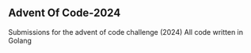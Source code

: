 ## Advent Of Code-2024

Submissions for the advent of code challenge (2024)
All code written in Golang 